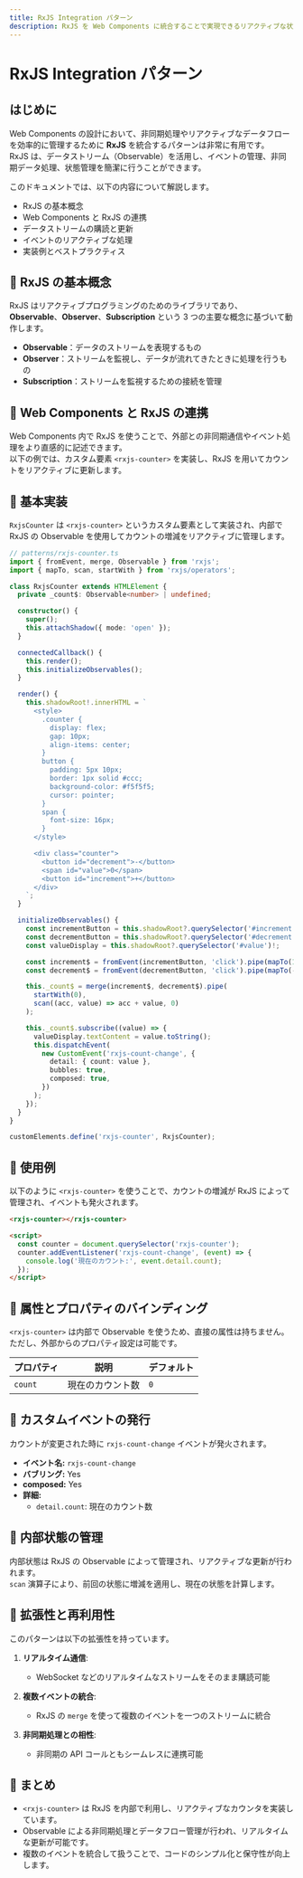 ```yaml
---
title: RxJS Integration パターン
description: RxJS を Web Components に統合することで実現できるリアクティブな状態管理と非同期処理の実装パターンを解説。
---
```

# RxJS Integration パターン

## はじめに
Web Components の設計において、非同期処理やリアクティブなデータフローを効率的に管理するために **RxJS** を統合するパターンは非常に有用です。  
RxJS は、データストリーム（Observable）を活用し、イベントの管理、非同期データ処理、状態管理を簡潔に行うことができます。

このドキュメントでは、以下の内容について解説します。

- RxJS の基本概念
- Web Components と RxJS の連携
- データストリームの購読と更新
- イベントのリアクティブな処理
- 実装例とベストプラクティス


## 🔹 RxJS の基本概念
RxJS はリアクティブプログラミングのためのライブラリであり、**Observable**、**Observer**、**Subscription** という 3 つの主要な概念に基づいて動作します。

- **Observable**：データのストリームを表現するもの
- **Observer**：ストリームを監視し、データが流れてきたときに処理を行うもの
- **Subscription**：ストリームを監視するための接続を管理


## 🔹 Web Components と RxJS の連携
Web Components 内で RxJS を使うことで、外部との非同期通信やイベント処理をより直感的に記述できます。  
以下の例では、カスタム要素 `<rxjs-counter>` を実装し、RxJS を用いてカウントをリアクティブに更新します。


## 🔹 基本実装
`RxjsCounter` は `<rxjs-counter>` というカスタム要素として実装され、内部で RxJS の Observable を使用してカウントの増減をリアクティブに管理します。

```typescript
// patterns/rxjs-counter.ts
import { fromEvent, merge, Observable } from 'rxjs';
import { mapTo, scan, startWith } from 'rxjs/operators';

class RxjsCounter extends HTMLElement {
  private _count$: Observable<number> | undefined;

  constructor() {
    super();
    this.attachShadow({ mode: 'open' });
  }

  connectedCallback() {
    this.render();
    this.initializeObservables();
  }

  render() {
    this.shadowRoot!.innerHTML = `
      <style>
        .counter {
          display: flex;
          gap: 10px;
          align-items: center;
        }
        button {
          padding: 5px 10px;
          border: 1px solid #ccc;
          background-color: #f5f5f5;
          cursor: pointer;
        }
        span {
          font-size: 16px;
        }
      </style>

      <div class="counter">
        <button id="decrement">-</button>
        <span id="value">0</span>
        <button id="increment">+</button>
      </div>
    `;
  }

  initializeObservables() {
    const incrementButton = this.shadowRoot?.querySelector('#increment')!;
    const decrementButton = this.shadowRoot?.querySelector('#decrement')!;
    const valueDisplay = this.shadowRoot?.querySelector('#value')!;

    const increment$ = fromEvent(incrementButton, 'click').pipe(mapTo(1));
    const decrement$ = fromEvent(decrementButton, 'click').pipe(mapTo(-1));

    this._count$ = merge(increment$, decrement$).pipe(
      startWith(0),
      scan((acc, value) => acc + value, 0)
    );

    this._count$.subscribe((value) => {
      valueDisplay.textContent = value.toString();
      this.dispatchEvent(
        new CustomEvent('rxjs-count-change', {
          detail: { count: value },
          bubbles: true,
          composed: true,
        })
      );
    });
  }
}

customElements.define('rxjs-counter', RxjsCounter);
```


## 🔹 使用例
以下のように `<rxjs-counter>` を使うことで、カウントの増減が RxJS によって管理され、イベントも発火されます。

```html
<rxjs-counter></rxjs-counter>

<script>
  const counter = document.querySelector('rxjs-counter');
  counter.addEventListener('rxjs-count-change', (event) => {
    console.log('現在のカウント:', event.detail.count);
  });
</script>
```


## 🔹 属性とプロパティのバインディング
`<rxjs-counter>` は内部で Observable を使うため、直接の属性は持ちません。  
ただし、外部からのプロパティ設定は可能です。

| プロパティ  | 説明                | デフォルト |
|-------------|---------------------|-----------|
| `count`    | 現在のカウント数    | `0`       |


## 🔹 カスタムイベントの発行
カウントが変更された時に `rxjs-count-change` イベントが発火されます。

- **イベント名:** `rxjs-count-change`
- **バブリング:** Yes
- **composed:** Yes
- **詳細:** 
   - `detail.count`: 現在のカウント数


## 🔹 内部状態の管理
内部状態は RxJS の Observable によって管理され、リアクティブな更新が行われます。  
`scan` 演算子により、前回の状態に増減を適用し、現在の状態を計算します。


## 🔹 拡張性と再利用性
このパターンは以下の拡張性を持っています。

1. **リアルタイム通信**:
   - WebSocket などのリアルタイムなストリームをそのまま購読可能

2. **複数イベントの統合**:
   - RxJS の `merge` を使って複数のイベントを一つのストリームに統合

3. **非同期処理との相性**:
   - 非同期の API コールともシームレスに連携可能


## 🔹 まとめ
- `<rxjs-counter>` は RxJS を内部で利用し、リアクティブなカウンタを実装しています。
- Observable による非同期処理とデータフロー管理が行われ、リアルタイムな更新が可能です。
- 複数のイベントを統合して扱うことで、コードのシンプル化と保守性が向上します。
